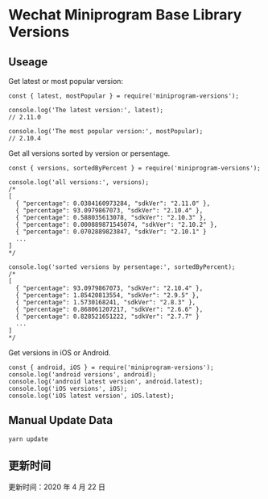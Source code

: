 
# Wechat Miniprogram Base Library Versions

## Useage

Get latest or most popular version:

```;
const { latest, mostPopular } = require('miniprogram-versions');

console.log('The latest version:', latest);
// 2.11.0

console.log('The most popular version:', mostPopular);
// 2.10.4

```

Get all versions sorted by version or persentage.

```
const { versions, sortedByPercent } = require('miniprogram-versions');

console.log('all versions:', versions);
/*
[
  { "percentage": 0.0384160973284, "sdkVer": "2.11.0" },
  { "percentage": 93.0979867073, "sdkVer": "2.10.4" },
  { "percentage": 0.588035613078, "sdkVer": "2.10.3" },
  { "percentage": 0.000889871545074, "sdkVer": "2.10.2" },
  { "percentage": 0.0702889823847, "sdkVer": "2.10.1" }
  ...
]
*/

console.log('sorted versions by persentage:', sortedByPercent);
/*
[
  { "percentage": 93.0979867073, "sdkVer": "2.10.4" },
  { "percentage": 1.85420813554, "sdkVer": "2.9.5" },
  { "percentage": 1.5730168241, "sdkVer": "2.8.3" },
  { "percentage": 0.868061207217, "sdkVer": "2.6.6" },
  { "percentage": 0.828521651222, "sdkVer": "2.7.7" }
  ...
]
*/
```

Get versions in iOS or Android.

```
const { android, iOS } = require('miniprogram-versions');
console.log('android versions', android);
console.log('android latest version', android.latest);
console.log('iOS versions', iOS);
console.log('iOS latest version', iOS.latest);
```

## Manual Update Data

```
yarn update
```

## 更新时间

更新时间：2020 年 4 月 22 日
